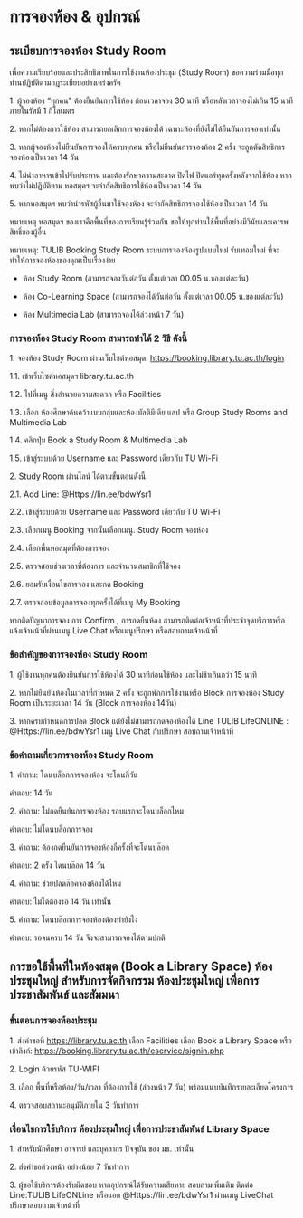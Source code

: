 # การจองห้อง & อุปกรณ์

## ระเบียบการจองห้อง  Study Room

เพื่อความเรียบร้อยและประสิทธิภาพในการใช้งานห้องประชุม (Study Room) ขอความร่วมมือทุกท่านปฏิบัติตามกฎระเบียบอย่างเคร่งครัด

1\. ผู้จองห้อง “ทุกคน" ต้องยืนยันการใช้ห้อง ก่อนเวลาจอง 30 นาที หรือหลังเวลาจองไม่เกิน 15 นาที ภายในรัศมี 1 กิโลเมตร

2\. หากไม่ต้องการใช้ห้อง สามารถยกเลิกการจองห้องได้ เฉพาะห้องที่ยังไม่ได้ยืนยันการจองเท่านั้น

3\. หากผู้จองห้องไม่ยืนยันการจองให้ครบทุกคน หรือไม่ยืนยันการจองห้อง 2 ครั้ง จะถูกตัดสิทธิการจองห้องเป็นเวลา 14 วัน

4\. ไม่นำอาหารเข้าไปรับประทาน และต้องรักษาความสะอาด ปิดไฟ ปิดแอร์ทุกครั้งหลังจากใช้ห้อง หากพบว่าไม่ปฏิบัติตาม หอสมุดฯ จะจำกัดสิทธิการใช้ห้องเป็นเวลา 14 วัน

5\. หากหอสมุดฯ พบว่านำรหัสผู้อื่นมาใช้จองห้อง จะจำกัดสิทธิการจองใช้ห้องเป็นเวลา 14 วัน

หมายเหตุ หอสมุดฯ ของเราคือพื้นที่ของการเรียนรู้ร่วมกัน ขอให้ทุกท่านใช้พื้นที่อย่างมีวินัยและเคารพสิทธิ์ของผู้อื่น

หมายเหตุ: TULIB Booking Study Room ระบบการจองห้องรูปแบบใหม่ รับเทอมใหม่ ที่จะทำให้การจองห้องของคุณเป็นเรื่องง่าย

- ห้อง Study Room (สามารถจองวันต่อวัน ตั้งแต่เวลา 00.05 น.ของแต่ละวัน)

- ห้อง Co-Learning Space (สามารถจองได้วันต่อวัน ตั้งแต่เวลา 00.05 น.ของแต่ละวัน)

- ห้อง Multimedia Lab (สามารถจองได้ล่วงหน้า 7 วัน)

### การจองห้อง Study Room สามารถทำได้ 2 วิธี ดังนี้

1\. จองห้อง Study Room ผ่านเว็บไซต์หอสมุด: https://booking.library.tu.ac.th/login

1.1\. เข้าเว็บไซต์หอสมุดฯ library.tu.ac.th

1.2\. ไปที่เมนู สิ่งอำนวยความสะดวก หรือ Facilities

1.3\. เลือก ห้องศึกษาค้นคว้าแบบกลุ่มและห้องมัลติมีเดีย แลป หรือ Group Study Rooms and Multimedia Lab

1.4\. คลิกปุ่ม Book a Study Room & Multimedia Lab

1.5\. เข้าสู่ระบบด้วย Username และ Password เดียวกับ TU Wi-Fi

2\. Study Room ผ่านไลน์ ได้ตามขั้นตอนดังนี้

2.1\. Add Line: @Https://lin.ee/bdwYsr1

2.2\. เข้าสู่ระบบด้วย Username และ Password เดียวกับ TU Wi-Fi

2.3\. เลือกเมนู Booking จากนั้นเลือกเมนู. Study Room จองห้อง

2.4\. เลือกพื้นหอสมุดที่ต้องการจอง

2.5\. ตรวจสอบช่วงเวลาที่ต้องการ และจำนวนสมาชิกที่ใช้จอง

2.6\. ยอมรับเงื่อนไขการจอง และกด​ Booking

2.7\. ตรวจสอบข้อมูลการจองทุกครั้งได้ที่เมนู My Booking

หากติดปัญหาการจอง การ Confirm , การกดยืนห้อง สามารถติดต่อเจ้าหน้าที่ประจำจุดบริการหรือ แจ้งเจ้าหน้าที่ผ่านเมนู Live Chat หรือเมนูปรึกษา หรือสอบถามเจ้าหน้าที่

### ข้อสำคัญของการจองห้อง Study Room

1\. ผู้ใช้งานทุกคนต้องยืนยันการใช้ห้องได้ 30 นาทีก่อนใช้ห้อง และไม่ช้าเกินกว่า 15 นาที

2\. หากไม่ยืนยันห้องในเวลาที่กำหนด 2 ครั้ง จะถูกพักการใช้งานหรือ Block การจองห้อง Study Room เป็นระยะเวลา 14 วัน (Block การจองห้อง 14วัน)

3\. หากครบกำหนดการปลด Block แต่ยังไม่สามารถกดจองห้องได้ Line TULIB LifeONLINE : @Https://lin.ee/bdwYsr1 เมนู Live Chat กับปรึกษา สอบถามเจ้าหน้าที่

### ข้อคำถามเกี่ยวการจองห้อง Study Room

1\. คำถาม: โดนบล็อกการจองห้อง จะโดนกี่วัน

คำตอบ: 14 วัน

2\. คำถาม: ไม่กดยืนยันการจองห้อง รอบแรกจะโดนบล็อกไหม

คำตอบ: ไม่โดนบล็อกการจอง

3\. คำถาม: ต้องกดยืนยันการจองห้องกี่ครั้งที่จะโดนบล๊อค

คำตอบ: 2 ครั้ง โดนบล๊อค 14 วัน

4\. คำถาม: ช่วยปลดล๊อคจองห้องได้ไหม

คำตอบ: ไม่ได้ต้องรอ 14 วัน เท่านั้น

5\. คำถาม: โดนบล๊อกการจองห้องต้องทำยังไง

คำตอบ: รอจนครบ 14 วัน จึงจะสามารถจองได้ตามปกติ

## การขอใช้พื้นที่ในห้องสมุด (Book a Library Space) ห้องประชุมใหญ่ สำหรับการจัดกิจกรรม ห้องประชุมใหญ่ เพื่อการประชาสัมพันธ์ และสัมมนา

### ขั้นตอนการจองห้องประชุม

1\. ส่งคำขอที่ https://library.tu.ac.th  เลือก Facilities เลือก Book a Library Space หรือเข้าลิงก์: https://booking.library.tu.ac.th/eservice/signin.php

2\. Login ด้วยรหัส TU-WIFI

3\. เลือก พื้นที่หรือห้อง/วัน/เวลา ที่ต้องการใช้ (ล่วงหน้า 7 วัน) พร้อมแนบบันทึกรายละเอียดโครงการ

4\. ตรวจสอบสถานะอนุมัติภายใน 3 วันทำการ

### เงื่อนไขการใช้บริการ ห้องประชุมใหญ่ เพื่อการประชาสัมพันธ์ Library Space

1\. สำหรับนักศึกษา อาจารย์ และบุคลากร ปัจจุบัน ของ มธ. เท่านั้น

2\. ส่งคำขอล่วงหน้า อย่างน้อย 7 วันทำการ

3\. ผู้ขอใช้บริการต้องรับผิดชอบ หากอุปกรณ์ได้รับความเสียหาย สอบถามเพิ่มเติม ติดต่อ Line:TULIB LifeONLine หรือแอด @Https://lin.ee/bdwYsr1 ผ่านเมนู LiveChat ปรึกษาสอบถามเจ้าหน้าที่
